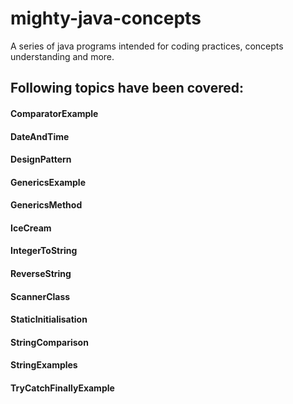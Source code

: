 # mighty-java-concepts
A series of java programs intended for coding practices, concepts understanding and more.

## Following topics have been covered:

#### ComparatorExample
#### DateAndTime
#### DesignPattern
#### GenericsExample
#### GenericsMethod
#### IceCream
#### IntegerToString
#### ReverseString
#### ScannerClass
#### StaticInitialisation
#### StringComparison
#### StringExamples
#### TryCatchFinallyExample
